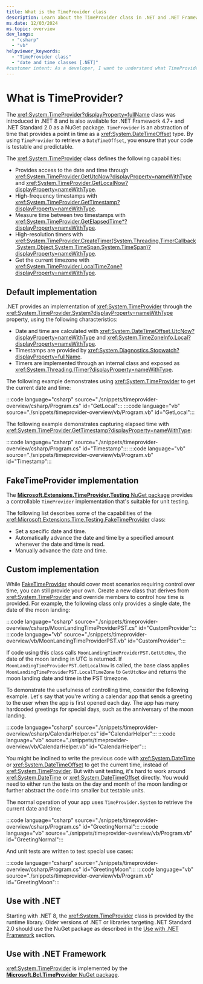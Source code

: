 ```yaml
---
title: What is the TimeProvider class
description: Learn about the TimeProvider class in .NET and .NET Framework. TimeProvider provides an abstraction over time.
ms.date: 12/03/2024
ms.topic: overview
dev_langs:
  - "csharp"
  - "vb"
helpviewer_keywords:
  - "TimeProvider class"
  - "date and time classes [.NET]"
#customer intent: As a developer, I want to understand what TimeProvider is so that I can use it.
---
```


# What is TimeProvider?

The <xref:System.TimeProvider?displayProperty=fullName> class was introduced in .NET 8 and is also available for .NET Framework 4.7+ and .NET Standard 2.0 as a NuGet package. `TimeProvider` is an abstraction of time that provides a point in time as a <xref:System.DateTimeOffset> type. By using `TimeProvider` to retrieve a `DateTimeOffset`, you ensure that your code is testable and predictable.

The <xref:System.TimeProvider> class defines the following capabilities:

- Provides access to the date and time through <xref:System.TimeProvider.GetUtcNow?displayProperty=nameWithType> and <xref:System.TimeProvider.GetLocalNow?displayProperty=nameWithType>.
- High-frequency timestamps with <xref:System.TimeProvider.GetTimestamp?displayProperty=nameWithType>.
- Measure time between two timestamps with <xref:System.TimeProvider.GetElapsedTime*?displayProperty=nameWithType>.
- High-resolution timers with <xref:System.TimeProvider.CreateTimer(System.Threading.TimerCallback,System.Object,System.TimeSpan,System.TimeSpan)?displayProperty=nameWithType>.
- Get the current timezone with <xref:System.TimeProvider.LocalTimeZone?displayProperty=nameWithType>.

## Default implementation

.NET provides an implementation of <xref:System.TimeProvider> through the <xref:System.TimeProvider.System?displayProperty=nameWithType> property, using the following characteristics:

- Date and time are calculated with <xref:System.DateTimeOffset.UtcNow?displayProperty=nameWithType> and <xref:System.TimeZoneInfo.Local?displayProperty=nameWithType>.
- Timestamps are provided by <xref:System.Diagnostics.Stopwatch?displayProperty=fullName>.
- Timers are implemented through an internal class and exposed as <xref:System.Threading.ITimer?displayProperty=nameWithType>.

The following example demonstrates using <xref:System.TimeProvider> to get the current date and time:

:::code language="csharp" source="./snippets/timeprovider-overview/csharp/Program.cs" id="GetLocal":::
:::code language="vb" source="./snippets/timeprovider-overview/vb/Program.vb" id="GetLocal":::

The following example demonstrates capturing elapsed time with <xref:System.TimeProvider.GetTimestamp?displayProperty=nameWithType>:

:::code language="csharp" source="./snippets/timeprovider-overview/csharp/Program.cs" id="Timestamp":::
:::code language="vb" source="./snippets/timeprovider-overview/vb/Program.vb" id="Timestamp":::

## FakeTimeProvider implementation

The [**Microsoft.Extensions.TimeProvider.Testing** NuGet package](https://www.nuget.org/packages/Microsoft.Extensions.TimeProvider.Testing/) provides a controllable `TimeProvider` implementation that's suitable for unit testing.

The following list describes some of the capabilities of the <xref:Microsoft.Extensions.Time.Testing.FakeTimeProvider> class:

- Set a specific date and time.
- Automatically advance the date and time by a specified amount whenever the date and time is read.
- Manually advance the date and time.

## Custom implementation

While [FakeTimeProvider](#faketimeprovider-implementation) should cover most scenarios requiring control over time, you can still provide your own. Create a new class that derives from <xref:System.TimeProvider> and override members to control how time is provided. For example, the following class only provides a single date, the date of the moon landing:

:::code language="csharp" source="./snippets/timeprovider-overview/csharp/MoonLandingTimeProviderPST.cs" id="CustomProvider":::
:::code language="vb" source="./snippets/timeprovider-overview/vb/MoonLandingTimeProviderPST.vb" id="CustomProvider":::

If code using this class calls `MoonLandingTimeProviderPST.GetUtcNow`, the date of the moon landing in UTC is returned. If `MoonLandingTimeProviderPST.GetLocalNow` is called, the base class applies `MoonLandingTimeProviderPST.LocalTimeZone` to `GetUtcNow` and returns the moon landing date and time in the PST timezone.

To demonstrate the usefulness of controlling time, consider the following example. Let's say that you're writing a calendar app that sends a greeting to the user when the app is first opened each day. The app has many hardcoded greetings for special days, such as the anniversary of the moon landing.

:::code language="csharp" source="./snippets/timeprovider-overview/csharp/CalendarHelper.cs" id="CalendarHelper":::
:::code language="vb" source="./snippets/timeprovider-overview/vb/CalendarHelper.vb" id="CalendarHelper":::

You might be inclined to write the previous code with <xref:System.DateTime> or <xref:System.DateTimeOffset> to get the current time, instead of <xref:System.TimeProvider>. But with unit testing, it's hard to work around <xref:System.DateTime> or <xref:System.DateTimeOffset> directly. You would need to either run the tests on the day and month of the moon landing or further abstract the code into smaller but testable units.

The normal operation of your app uses `TimeProvider.System` to retrieve the current date and time:

:::code language="csharp" source="./snippets/timeprovider-overview/csharp/Program.cs" id="GreetingNormal":::
:::code language="vb" source="./snippets/timeprovider-overview/vb/Program.vb" id="GreetingNormal":::

And unit tests are written to test special use cases:

:::code language="csharp" source="./snippets/timeprovider-overview/csharp/Program.cs" id="GreetingMoon":::
:::code language="vb" source="./snippets/timeprovider-overview/vb/Program.vb" id="GreetingMoon":::

## Use with .NET

Starting with .NET 8, the <xref:System.TimeProvider> class is provided by the runtime library. Older versions of .NET or libraries targeting .NET Standard 2.0 should use the NuGet package as described in the [Use with .NET Framework](#use-with-net-framework) section.

## Use with .NET Framework

<xref:System.TimeProvider> is implemented by the [**Microsoft.Bcl.TimeProvider** NuGet package](https://www.nuget.org/packages/Microsoft.Bcl.TimeProvider/).
